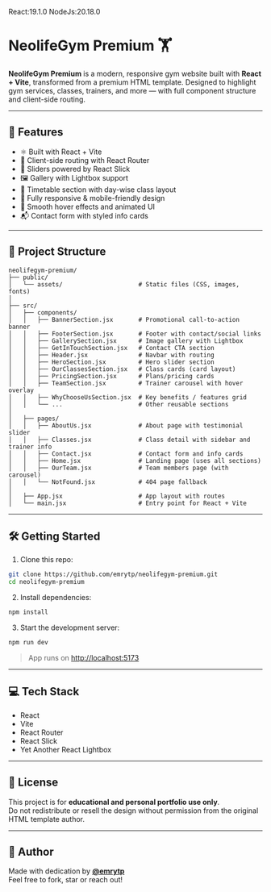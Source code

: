 React:19.1.0
NodeJs:20.18.0

# NeolifeGym Premium 🏋️

**NeolifeGym Premium** is a modern, responsive gym website built with **React + Vite**,
transformed from a premium HTML template. Designed to highlight gym services, classes, trainers,
and more — with full component structure and client-side routing.

---

## 🚀 Features

- ⚛️ Built with React + Vite  
- 🧭 Client-side routing with React Router  
- 🎠 Sliders powered by React Slick  
- 🖼️ Gallery with Lightbox support  
- 📆 Timetable section with day-wise class layout  
- 📱 Fully responsive & mobile-friendly design  
- 🎨 Smooth hover effects and animated UI  
- 📬 Contact form with styled info cards

---

## 📂 Project Structure

```
neolifegym-premium/
├── public/
│   └── assets/                     # Static files (CSS, images, fonts)
│
├── src/
│   ├── components/
│   │   ├── BannerSection.jsx       # Promotional call-to-action banner
│   │   ├── FooterSection.jsx       # Footer with contact/social links
│   │   ├── GallerySection.jsx      # Image gallery with Lightbox
│   │   ├── GetInTouchSection.jsx   # Contact CTA section
│   │   ├── Header.jsx              # Navbar with routing
│   │   ├── HeroSection.jsx         # Hero slider section
│   │   ├── OurClassesSection.jsx   # Class cards (card layout)
│   │   ├── PricingSection.jsx      # Plans/pricing cards
│   │   ├── TeamSection.jsx         # Trainer carousel with hover overlay
│   │   ├── WhyChooseUsSection.jsx  # Key benefits / features grid
│   │   └── ...                     # Other reusable sections
│
│   ├── pages/
│   │   ├── AboutUs.jsx             # About page with testimonial slider
│   │   ├── Classes.jsx             # Class detail with sidebar and trainer info
│   │   ├── Contact.jsx             # Contact form and info cards
│   │   ├── Home.jsx                # Landing page (uses all sections)
│   │   ├── OurTeam.jsx             # Team members page (with carousel)
│   │   └── NotFound.jsx            # 404 page fallback
│
│   ├── App.jsx                     # App layout with routes
│   └── main.jsx                    # Entry point for React + Vite
```

---

## 🛠️ Getting Started

1. Clone this repo:
```bash
git clone https://github.com/emrytp/neolifegym-premium.git
cd neolifegym-premium
```

2. Install dependencies:
```bash
npm install
```

3. Start the development server:
```bash
npm run dev
```

> App runs on [http://localhost:5173](http://localhost:5173)

---

## 💻 Tech Stack

- React
- Vite
- React Router
- React Slick
- Yet Another React Lightbox

---

## 📜 License

This project is for **educational and personal portfolio use only**.  
Do not redistribute or resell the design without permission from the original HTML template author.

---

## 🙌 Author

Made with dedication by [**@emrytp**](https://github.com/emrytp)  
Feel free to fork, star or reach out!
